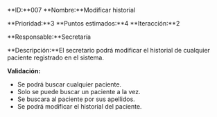**ID:**007  **Nombre:**Modificar historial

**Prioridad:**3 **Puntos estimados:**4 **Iteracción:**2

**Responsable:**Secretaría

**Descripción:**El secretario podrá modificar el historial de cualquier paciente registrado en el sistema.

**Validación:**
+  Se podrá buscar cualquier paciente.
+  Solo se puede buscar un paciente a la vez.
+  Se buscara al paciente por sus apellidos.
+  Se podrá modificar el historial del paciente.
